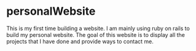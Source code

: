# personalWebsite
This is my first time building a website. I am mainly using ruby on rails to build my personal website. The goal of this website is to display all the projects that I have done and provide ways to contact me. 
